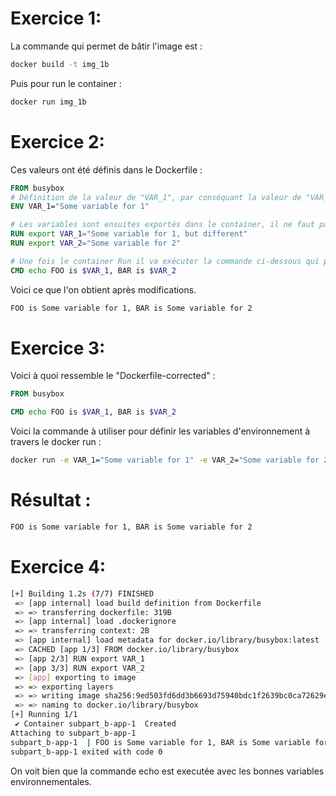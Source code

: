 # Exercice 1:
La commande qui permet de bâtir l'image est :
```bash
docker build -t img_1b
```
Puis pour run le container :
```bash
docker run img_1b
```
# Exercice 2:
Ces valeurs ont été définis dans le Dockerfile : 
```Dockerfile
FROM busybox
# Définition de la valeur de "VAR_1", par conséquant la valeur de "VAR_2" n'a pas été définie.
ENV VAR_1="Some variable for 1" 

# Les variables sont ensuites exportés dans le container, il ne faut pas définir la valeur des variables d'environnement dans l'export mais avant.
RUN export VAR_1="Some variable for 1, but different"
RUN export VAR_2="Some variable for 2"

# Une fois le container Run il va exécuter la commande ci-dessous qui permet d'afficher un texte contenant les variables d'environnements.
CMD echo FOO is $VAR_1, BAR is $VAR_2
```

Voici ce que l'on obtient après modifications.
```bash 
FOO is Some variable for 1, BAR is Some variable for 2
```

# Exercice 3:
Voici à quoi ressemble le "Dockerfile-corrected" :
```Dockerfile
FROM busybox

CMD echo FOO is $VAR_1, BAR is $VAR_2
``` 

Voici la commande à utiliser pour définir les variables d'environnement à travers le docker run :
```bash
docker run -e VAR_1="Some variable for 1" -e VAR_2="Some variable for 2" img_1bcorrected
```

# Résultat : 
```bash
FOO is Some variable for 1, BAR is Some variable for 2
```

# Exercice 4:
```bash
[+] Building 1.2s (7/7) FINISHED
 => [app internal] load build definition from Dockerfile                                                                                                                    0.0s
 => => transferring dockerfile: 319B                                                                                                                                        0.0s
 => [app internal] load .dockerignore                                                                                                                                       0.0s
 => => transferring context: 2B                                                                                                                                             0.0s
 => [app internal] load metadata for docker.io/library/busybox:latest                                                                                                       0.0s
 => CACHED [app 1/3] FROM docker.io/library/busybox                                                                                                                         0.0s
 => [app 2/3] RUN export VAR_1                                                                                                                                              0.4s
 => [app 3/3] RUN export VAR_2                                                                                                                                              0.5s
 => [app] exporting to image                                                                                                                                                0.1s
 => => exporting layers                                                                                                                                                     0.1s
 => => writing image sha256:9ed503fd6dd3b6693d75940bdc1f2639bc0ca72629e043242c5343f049820ec3                                                                                0.0s
 => => naming to docker.io/library/busybox                                                                                                                                  0.0s
[+] Running 1/1
 ✔ Container subpart_b-app-1  Created                                                                                                                                       0.1s
Attaching to subpart_b-app-1
subpart_b-app-1  | FOO is Some variable for 1, BAR is Some variable for 2
subpart_b-app-1 exited with code 0
```
On voit bien que la commande echo est executée avec les bonnes variables environnementales.